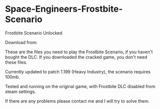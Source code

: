 # Space-Engineers-Frostbite-Scenario
Frostbite Scenario Unlocked

Download from: 

These are the files you need to play the Frostbite Scenario, if you haven't bought the DLC.
If you downloaded the cracked game, you don't need these files.

Currently updated to patch 1.199 (Heavy Industry), the scenario requires 100mb.

Tested and running on the original game, with Frostbite DLC disabled from steam settings.

If there are any problems please contact me and I will try to solve them.
